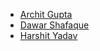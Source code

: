- [Archit Gupta](https://github.com/i-archit-gupta) 
- [Dawar Shafaque](https://github.com/dawar-shafaque)
- [Harshit Yadav](https://github.com/CodeMaster17)
